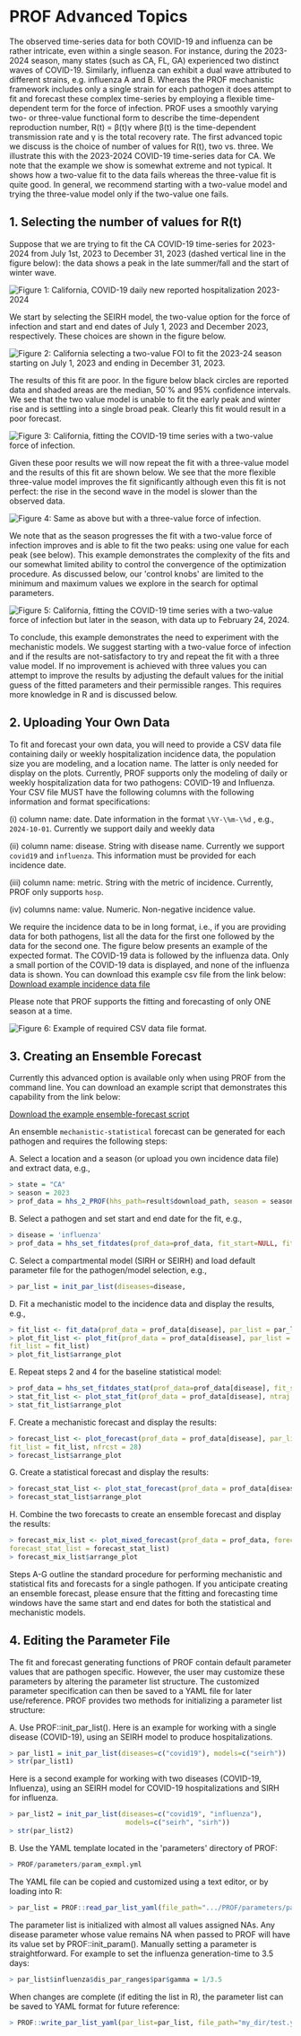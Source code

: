 # PROF Advanced Topics

The observed time-series data for both COVID-19 and influenza can be rather intricate, even within a single season. For instance, during the 2023-2024 season, many states (such as CA, FL, GA) experienced two distinct waves of COVID-19. Similarly, influenza can exhibit a dual wave attributed to different strains, e.g. influenza A and B. Whereas the PROF mechanistic framework includes only a single strain for each pathogen it does attempt to fit and forecast these complex time-series by employing a flexible time-dependent term for the force of infection. PROF uses a smoothly varying two- or three-value functional form to describe the time-dependent reproduction number, R(t) = β(t)γ where β(t) is the time-dependent transmission rate and γ is the total recovery rate. The first advanced topic we discuss is the choice of number of values for R(t), two vs. three. We illustrate this with the 2023-2024 COVID-19 time-series data for CA. We note that the example we show is somewhat extreme and not typical. It shows how a two-value fit to the data fails whereas the three-value fit is quite good. In general, we recommend starting with a two-value model and trying the three-value model only if the two-value one fails.

## 1. Selecting the number of values for R(t)

Suppose that we are trying to fit the CA COVID-19 time-series for 2023-2024 from July 1st, 2023 to December 31, 2023 (dashed vertical line in the figure below): the data shows a peak in the late summer/fall and the start of winter wave.

![Figure 1: California, COVID-19 daily new reported hospitalization 2023-2024](img/ca_covid19_data.png)

We start by selecting the SEIRH model, the two-value option for the force of infection and start and end dates of July 1, 2023 and December 2023, respectively. These choices are shown in the figure below.

![Figure 2: California selecting a two-value FOI to fit the 2023-24 season starting on July 1, 2023 and ending in December 31, 2023.](img/prof_ca_selection_2value.png)

The results of this fit are poor. In the figure below black circles are reported data and shaded areas are the median, 50\`% and 95% confidence intervals. We see that the two value model is unable to fit the early peak and winter rise and is settling into a single broad peak. Clearly this fit would result in a poor forecast.

![Figure 3: California, fitting the COVID-19 time series with a two-value force of infection.](img/ca_fitcovid_2value.png)

Given these poor results we will now repeat the fit with a three-value model and the results of this fit are shown below. We see that the more flexible three-value model improves the fit significantly although even this fit is not perfect: the rise in the second wave in the model is slower than the observed data.

![Figure 4: Same as above but with a three-value force of infection.](img/ca_fitcovid_3value.png)

We note that as the season progresses the fit with a two-value force of infection improves and is able to fit the two peaks: using one value for each peak (see below). This example demonstrates the complexity of the fits and our somewhat limited ability to control the convergence of the optimization procedure. As discussed below, our 'control knobs' are limited to the minimum and maximum values we explore in the search for optimal parameters.

![Figure 5: California, fitting the COVID-19 time series with a two-value force of infection but later in the season, with data up to February 24, 2024.](img/ca_fitcovid_2value_long.png)

To conclude, this example demonstrates the need to experiment with the mechanistic models. We suggest starting with a two-value force of infection and if the results are not-satisfactory to try and repeat the fit with a three value model. If no improvement is achieved with three values you can attempt to improve the results by adjusting the default values for the initial guess of the fitted parameters and their permissible ranges. This requires more knowledge in R and is discussed below.

## 2. Uploading Your Own Data

To fit and forecast your own data, you will need to provide a CSV data file containing daily or weekly hospitalization incidence data, the population size you are modeling, and a location name. The latter is only needed for display on the plots. Currently, PROF supports only the modeling of daily or weekly hospitalization data for two pathogens: COVID-19 and Influenza. Your CSV file MUST have the following columns with the following information and format specifications:

(i) column name: date. Date information in the format `\%Y-\%m-\%d` , e.g., `2024-10-01`. Currently we support daily and weekly data

(ii) column name: disease. String with disease name. Currently we support `covid19` and `influenza`. This information must be provided for each incidence date.

(iii) column name: metric. String with the metric of incidence. Currently, PROF only supports `hosp`.

(iv) columns name: value. Numeric. Non-negative incidence value.

We require the incidence data to be in long format, i.e., if you are providing data for both pathogens, list all the data for the first one followed by the data for the second one. The figure below presents an example of the expected format. The COVID-19 data is followed by the influenza data. Only a small portion of the COVID-19 data is displayed, and none of the influenza data is shown. You can download this example csv file from the link below: [Download example incidence data file](files/example_inc.csv)

Please note that PROF supports the fitting and forecasting of only ONE season at a time.

![Figure 6: Example of required CSV data file format.](img/example_csv.png)

## 3. Creating an Ensemble Forecast

Currently this advanced option is available only when using PROF from the command line. You can download an example script that demonstrates this capability from the link below:

[Download the example ensemble-forecast script](files/example_ensemble_forecast.R)

An ensemble `mechanistic-statistical` forecast can be generated for each pathogen and requires the following steps:

A.  Select a location and a season (or upload you own incidence data file) and extract data, e.g.,

``` r
> state = "CA"
> season = 2023
> prof_data = hhs_2_PROF(hhs_path=result$download_path, season = season, state=state)
```

B.  Select a pathogen and set start and end date for the fit, e.g.,

``` r
> disease = 'influenza'
> prof_data = hhs_set_fitdates(prof_data=prof_data, fit_start=NULL, fit_end=NULL)
```

C.  Select a compartmental model (SIRH or SEIRH) and load default parameter file for the pathogen/model selection, e.g.,

``` r
> par_list = init_par_list(diseases=disease,
```

D.  Fit a mechanistic model to the incidence data and display the results, e.g.,

``` r
> fit_list <- fit_data(prof_data = prof_data[disease], par_list = par_list, nb_vec=3)
> plot_fit_list <- plot_fit(prof_data = prof_data[disease], par_list = par_list, 
fit_list = fit_list)
> plot_fit_list$arrange_plot
```

E.  Repeat steps 2 and 4 for the baseline statistical model:

``` r
> prof_data = hhs_set_fitdates_stat(prof_data=prof_data[disease], fit_start=NULL, fit_end=NULL)
> stat_fit_list <- plot_stat_fit(prof_data = prof_data[disease], ntraj = 1e4, filename = NULL)
> stat_fit_list$arrange_plot
```

F.  Create a mechanistic forecast and display the results:

``` r
> forecast_list <- plot_forecast(prof_data = prof_data[disease], par_list = par_list, 
fit_list = fit_list, nfrcst = 28)
> forecast_list$arrange_plot
```

G.  Create a statistical forecast and display the results:

``` r
> forecast_stat_list <- plot_stat_forecast(prof_data = prof_data[disease], nfrcst = 28)
> forecast_stat_list$arrange_plot
```

H.  Combine the two forecasts to create an ensemble forecast and display the results:

``` r
> forecast_mix_list <- plot_mixed_forecast(prof_data = prof_data, forecast_list = forecast_list, 
forecast_stat_list = forecast_stat_list)
> forecast_mix_list$arrange_plot
```

Steps A-G outline the standard procedure for performing mechanistic and statistical fits and forecasts for a single pathogen. If you anticipate creating an ensemble forecast, please ensure that the fitting and forecasting time windows have the same start and end dates for both the statistical and mechanistic models.

## 4. Editing the Parameter File

The fit and forecast generating functions of PROF contain default parameter values that are pathogen specific. However, the user may customize these parameters by altering the parameter list structure. The customized parameter specification can then be saved to a YAML file for later use/reference. PROF provides two methods for initializing a parameter list structure:

A.  Use PROF::init_par_list(). Here is an example for working with a single disease (COVID-19), using an SEIRH model to produce hospitalizations.

``` r
> par_list1 = init_par_list(diseases=c("covid19"), models=c("seirh"))
> str(par_list1)
```

Here is a second example for working with two diseases (COVID-19, Influenza), using an SEIRH model for COVID-19 hospitalizations and SIRH for influenza.

``` r
> par_list2 = init_par_list(diseases=c("covid19", "influenza"),
                             models=c("seirh", "sirh"))
> str(par_list2)
```

B.  Use the YAML template located in the 'parameters' directory of PROF:

``` r
> PROF/parameters/param_exmpl.yml
```

The YAML file can be copied and customized using a text editor, or by loading into R:

``` r
> par_list = PROF::read_par_list_yaml(file_path=".../PROF/parameters/param_exmpl.yml")
```

The parameter list is initialized with almost all values assigned NAs. Any disease parameter whose value remains NA when passed to PROF will have its value set by PROF::init_param(). Manually setting a parameter is straightforward. For example to set the influenza generation-time to 3.5 days:

``` r
> par_list$influenza$dis_par_ranges$par$gamma = 1/3.5
```

<!-- Explain initial conditions estimated by PROF::est_I0(). -->

<!-- Explain which parameters can be/are optimized. -->

<!-- Explain parameter ranges. -->

<!-- Describe each parameter: initial, disease, mcmc...? -->

When changes are complete (if editing the list in R), the parameter list can be saved to YAML format for future reference:

``` r
> PROF::write_par_list_yaml(par_list=par_list, file_path="my_dir/test.yml")
```

<!-- ## 5. Inferring Mortality -->

